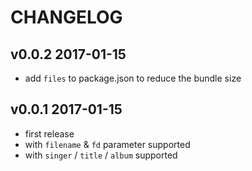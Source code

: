# CHANGELOG

## v0.0.2 2017-01-15

- add `files` to package.json to reduce the bundle size

## v0.0.1 2017-01-15
- first release
- with `filename` & `fd` parameter supported
- with `singer` / `title` / `album` supported